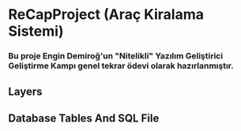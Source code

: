 # ReCapProject (Araç Kiralama Sistemi)
### Bu proje Engin Demiroğ'un "Nitelikli" Yazılım Geliştirici Geliştirme Kampı genel tekrar ödevi olarak hazırlanmıştır.

## Layers


## Database Tables And SQL File
